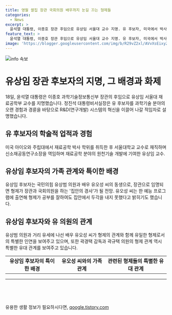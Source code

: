 ```yaml
---
title: 영월 쌀집 장관 국회의원 배우까지 눈길 끄는 형제들
categories:
  - News
excerpt: >
  윤석열 대통령, 이종호 장관 후임으로 유상임 서울대 교수 지명. 유 후보자, 미국에서 박사학위 취득 후 서울대 교수로 재직. 과학기술 분야 경험과 R&D시스템 혁신에 적격. 유 후보자와 유 의원 동생인 배우 유오성 씨 가족 관계로 화제. 영화 친구로 유명한 유오성 씨는 유 의원의 형제. 유상범 의원은 영화의 곽경택 감독의 서울대 법대 선후배. 유 사제가 국회 의원을 하며 특별한 인연 계속. 형제들의 관련성으로 주목.
feature_text: >
  윤석열 대통령, 이종호 장관 후임으로 유상임 서울대 교수 지명. 유 후보자, 미국에서 박사학위 취득 후 서울대 교수로 재직. 과학기술 분야 경험과 R&D시스템 혁신에 적격. 유 후보자와 유 의원 동생인 배우 유오성 씨 가족 관계로 화제. 영화 친구로 유명한 유오성 씨는 유 의원의 형제. 유상범 의원은 영화의 곽경택 감독의 서울대 법대 선후배. 유 사제가 국회 의원을 하며 특별한 인연 계속. 형제들의 관련성으로 주목.
image: 'https://blogger.googleusercontent.com/img/b/R29vZ2xl/AVvXsEixyZcFfHzMRdzZMjFBmAUKJYCLCGyLL1o632UiGVXcaFdKo_bkvkuCioo0uUKlGfBVcT3P84aROyZIXSBEx3Aw5nCQ3pTgDom1WDC4m8eifvWiAmWEEVb4x6G_l8C0QH225ldMjyaFvpxGEBGNO37VmDTDMHGhJPq73UglMfDca1-0aw/s1600/blogspot.png'
---
```


<p><img src="https://blogger.googleusercontent.com/img/b/R29vZ2xl/AVvXsEixyZcFfHzMRdzZMjFBmAUKJYCLCGyLL1o632UiGVXcaFdKo_bkvkuCioo0uUKlGfBVcT3P84aROyZIXSBEx3Aw5nCQ3pTgDom1WDC4m8eifvWiAmWEEVb4x6G_l8C0QH225ldMjyaFvpxGEBGNO37VmDTDMHGhJPq73UglMfDca1-0aw/s1600/blogspot.png" alt="info 속보" /></p>

<h1 data-ke-size="size16"><b>유상임 장관 후보자의 지명, 그 배경과 화제</b></h1>

<p data-ke-size="size16">18일, 윤석열 대통령은 이종호 과학기술정보통신부 장관의 후임으로 유상임 서울대 재료공학부 교수를 지명했습니다. 정진석 대통령비서실장은 유 후보자를 과학기술 분야의 오랜 경험과 경륜을 바탕으로 R&D(연구개발) 시스템의 혁신을 이끌어 나갈 적임자로 설명했습니다.</p>

<h2 data-ke-size="size24"><b>유 후보자의 학술적 업적과 경험</b></h2>

<p data-ke-size="size16">미국 아이오와 주립대에서 재료공학 박사 학위를 취득한 후 서울대학교 교수로 재직하며 신소재공동연구소장을 역임하며 재료공학 분야의 원천기술 개발에 기여한 유상임 교수.</p>

<h2 data-ke-size="size24"><b>유상임 후보자의 가족 관계와 특이한 배경</b></h2>

<p data-ke-size="size16">유상임 후보자는 국민의힘 유상범 의원과 배우 유오성 씨의 동생으로, 장관으로 임명되면 형제가 장관과 국회의원을 하는 '집안의 경사'가 될 전망. 유오성 씨는 한 예능 프로그램에 출연해 형제가 공부를 잘하여도 집안에서 두각을 내지 못했다고 밝히기도 했습니다.</p>

<h2 data-ke-size="size24"><b>유상임 후보자와 유 의원의 관계</b></h2>

<p data-ke-size="size16">유상범 의원과 거리 유세에 나선 배우 유오성 씨가 형제의 관계와 함께 유일한 형제로서의 특별한 인연을 보여주고 있으며, 또한 곽경택 감독과 곽규택 의원의 형제 관계 역시 특별한 유대 관계를 보여주고 있습니다.</p>

<table>
  <tbody>
    <tr>
      <td style="text-align: center; height: 17px;"><b>유상임 후보자의 특이한 배경</b></td>
      <td style="text-align: center; height: 17px;"><b>유오성 씨와의 가족 관계</b></td>
      <td style="text-align: center; height: 17px;"><b>관련된 형제들의 특별한 유대 관계</b></td>
    </tr>
  </tbody>
</table>

<hr>

<p data-ke-size="size16">&nbsp;</p>

<p data-ke-size="size16">&nbsp;</p>
유용한 생활 정보가 필요하시다면, <a href="https://qoogle.tistory.com" rel="dofollow">qoogle.tistory.com</a>


